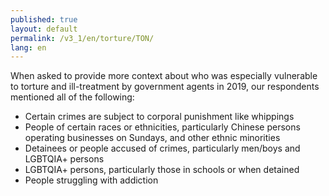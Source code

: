 ```yaml
---
published: true
layout: default
permalink: /v3_1/en/torture/TON/
lang: en
---
```

When asked to provide more context about who was especially vulnerable to torture and ill-treatment by government agents in 2019, our respondents mentioned all of the following:
- Certain crimes are subject to corporal punishment like whippings  
- People of certain races or ethnicities, particularly Chinese persons operating businesses on Sundays, and other ethnic minorities  
- Detainees or people accused of crimes, particularly men/boys and LGBTQIA+ persons 
- LGBTQIA+ persons, particularly those in schools or when detained 
- People struggling with addiction
